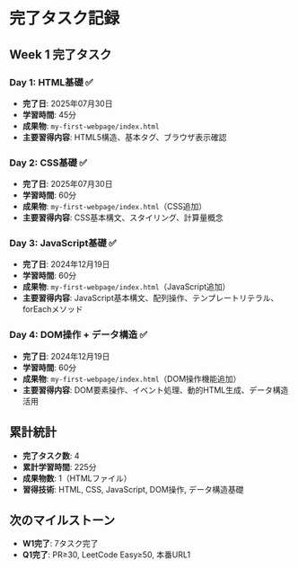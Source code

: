 # 完了タスク記録

## Week 1 完了タスク

### Day 1: HTML基礎 ✅
- **完了日**: 2025年07月30日
- **学習時間**: 45分
- **成果物**: `my-first-webpage/index.html`
- **主要習得内容**: HTML5構造、基本タグ、ブラウザ表示確認

### Day 2: CSS基礎 ✅
- **完了日**: 2025年07月30日
- **学習時間**: 60分
- **成果物**: `my-first-webpage/index.html`（CSS追加）
- **主要習得内容**: CSS基本構文、スタイリング、計算量概念

### Day 3: JavaScript基礎 ✅
- **完了日**: 2024年12月19日
- **学習時間**: 60分
- **成果物**: `my-first-webpage/index.html`（JavaScript追加）
- **主要習得内容**: JavaScript基本構文、配列操作、テンプレートリテラル、forEachメソッド

### Day 4: DOM操作 + データ構造 ✅
- **完了日**: 2024年12月19日
- **学習時間**: 60分
- **成果物**: `my-first-webpage/index.html`（DOM操作機能追加）
- **主要習得内容**: DOM要素操作、イベント処理、動的HTML生成、データ構造活用

## 累計統計
- **完了タスク数**: 4
- **累計学習時間**: 225分
- **成果物数**: 1（HTMLファイル）
- **習得技術**: HTML, CSS, JavaScript, DOM操作, データ構造基礎

## 次のマイルストーン
- **W1完了**: 7タスク完了
- **Q1完了**: PR≥30, LeetCode Easy≥50, 本番URL1 
